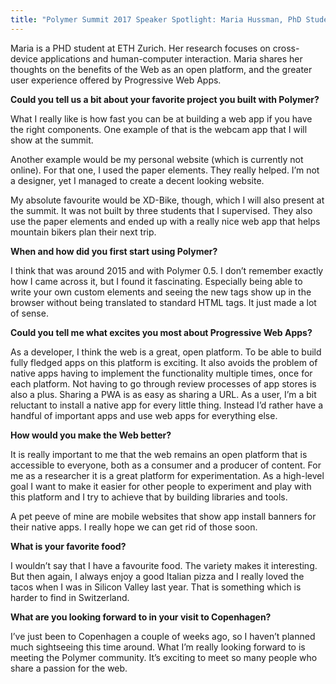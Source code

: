 ```yaml
---
title: "Polymer Summit 2017 Speaker Spotlight: Maria Hussman, PhD Student"
---
```


Maria is a PHD student at ETH Zurich. Her research focuses on cross-device applications and human-computer interaction. Maria shares her thoughts on the benefits of the Web as an open platform, and the greater user experience offered by Progressive Web Apps.

**Could you tell us a bit about your favorite project you built with Polymer?**

What I really like is how fast you can be at building a web app if you have the right components. One example of that is the webcam app that I will show at the summit.

Another example would be my personal website (which is currently not online). For that one, I used the paper elements. They really helped. I’m not a designer, yet I managed to create a decent looking website.

My absolute favourite would be XD-Bike, though, which I will also present at the summit. It was not built by three students that I supervised. They also use the paper elements and ended up with a really nice web app that helps mountain bikers plan their next trip.

**When and how did you first start using Polymer?**

I think that was around 2015 and with Polymer 0.5. I don’t remember exactly how I came across it, but I found it fascinating. Especially being able to write your own custom elements and seeing the new tags show up in the browser without being translated to standard HTML tags. It just made a lot of sense.

**Could you tell me what excites you most about Progressive Web Apps?**

As a developer, I think the web is a great, open platform. To be able to build fully fledged apps on this platform is exciting. It also avoids the problem of native apps having to implement the functionality multiple times, once for each platform. Not having to go through review processes of app stores is also a plus. Sharing a PWA is as easy as sharing a URL. As a user, I’m a bit reluctant to install a native app for every little thing. Instead I’d rather have a handful of important apps and use web apps for everything else.

**How would you make the Web better?**

It is really important to me that the web remains an open platform that is accessible to everyone, both as a consumer and a producer of content. For me as a researcher it is a great platform for experimentation. As a high-level goal I want to make it easier for other people to experiment and play with this platform and I try to achieve that by building libraries and tools.

A pet peeve of mine are mobile websites that show app install banners for their native apps. I really hope we can get rid of those soon.

**What is your favorite food?**

I wouldn’t say that I have a favourite food. The variety makes it interesting. But then again, I always enjoy a good Italian pizza and I really loved the tacos when I was in Silicon Valley last year. That is something which is harder to find in Switzerland.

**What are you looking forward to in your visit to Copenhagen?**

I’ve just been to Copenhagen a couple of weeks ago, so I haven’t planned much sightseeing this time around. What I’m really looking forward to is meeting the Polymer community. It’s exciting to meet so many people who share a passion for the web.


